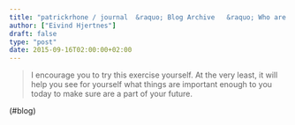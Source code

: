 ```yaml
---
title: "patrickrhone / journal  &raquo; Blog Archive   &raquo; Who are you in the future"
author: ["Eivind Hjertnes"]
draft: false
type: "post"
date: 2015-09-16T02:00:00+02:00
---
```


> I encourage you to try this exercise yourself. At the very least, it
> will help you see for yourself what things are important enough to you
> today to make sure are a part of your future.

(#blog)
